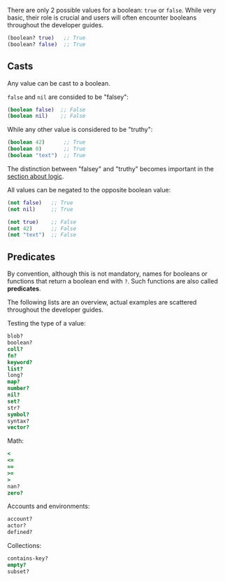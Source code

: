 There are only 2 possible values for a boolean: `true` or `false`. While very basic, their role is crucial and users will often encounter booleans throughout the developer guides.

```clojure
(boolean? true)   ;; True
(boolean? false)  ;; True
```


## Casts

Any value can be cast to a boolean.

`false` and `nil` are consided to be "falsey":

```clojure
(boolean false)  ;; False
(boolean nil)    ;; False
```

While any other value is considered to be "truthy":

```clojure
(boolean 42)      ;; True
(boolean 0)       ;; True
(boolean "text")  ;; True
```

The distinction between "falsey" and "truthy" becomes important in the [section about logic](/cvm/logic.md).

All values can be negated to the opposite boolean value:

```clojure
(not false)   ;; True
(not nil)     ;; True

(not true)    ;; False
(not 42)      ;; False
(not "text")  ;; False
```


## Predicates

By convention, although this is not mandatory, names for booleans or functions that return a boolean end with `?`. Such functions are also called **predicates**.

The following lists are an overview, actual examples are scattered throughout the developer guides.

Testing the type of a value:

```clojure
blob?
boolean?
coll?
fn?
keyword?
list?
long?
map?
number?
nil?
set?
str?
symbol?
syntax?
vector?
```

Math:

```clojure
<
<=
==
>=
>
nan?
zero?
```

Accounts and environments:

```clojure
account?
actor?
defined?
```


Collections:

```clojure
contains-key?
empty?
subset?
```
